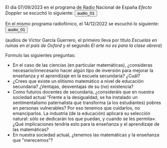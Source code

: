 El día 07/09/2023 en el programa de Radio Nacional de España _Efecto Doppler_ se escuchó lo siguiente:
<audio id="ID003" source src="audio_01_escuelas_en_ruinas.mp3"></audio><button onclick="playAudio('ID003')" type="button">audio_01</button>
<script>
function playAudio(audio_element) {
	var x = document.getElementById(audio_element);
	x.play();
}
</script>
   
En el mismo programa radiofónico, el 14/12/2022 se escuchó lo siguiente:
<audio id="ID004" source src="audio_02_arte_clase_obrera.mp3"></audio><button onclick="playAudio('ID004')" type="button">audio_01</button>
<script>
function playAudio(audio_element) {
	var x = document.getElementById(audio_element);
	x.play();
}
</script>
 
(audios de Víctor García Guerrero, el primeiro lleva por título _Escuelas en ruínas en el país de Oxford_ y el segundo _El arte no es para la clase obrera_)

Formulo las siguientes preguntas:

- En el caso de las ciencias (en particular matemáticas), ¿consideras necesario/innecesario hacer algún tipo de inversión para mejorar la enseñanza y el aprendizaje en la escuela secundaria? ¿Cuál?
- ¿Crees que existe un elitismo matemático a nivel de educación secundaria? ¿Ventajas, desventajas de su (no) existencia?
- Como futuros docentes de secundaria, ¿consideráis que en nuestra sociedad actual “Frente a la desigualdad, se ha instalado un sentimentalismo paternalista que transforma (a los estudiantes) pobres en personas vulnerables? Por eso tenemos que cuidarlos, no emanciparlos. La industria (de la educación) aplicará su selección natural: sólo se dedicarán los que puedan, y cuando se les permita». ¿Qué implicaciones tendría esto para la enseñanza y el aprendizaje de las matemáticas?
- En nuestra sociedad actual, ¿tenemos las matemáticas y la enseñanza que "merecemos"?
